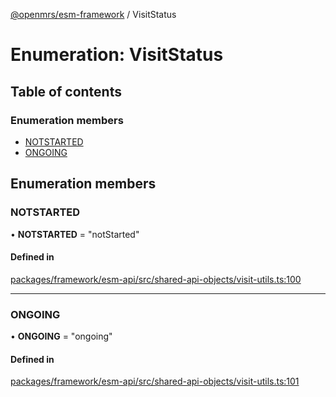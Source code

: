 [@openmrs/esm-framework](../API.md) / VisitStatus

# Enumeration: VisitStatus

## Table of contents

### Enumeration members

- [NOTSTARTED](visitstatus.md#notstarted)
- [ONGOING](visitstatus.md#ongoing)

## Enumeration members

### NOTSTARTED

• **NOTSTARTED** = "notStarted"

#### Defined in

[packages/framework/esm-api/src/shared-api-objects/visit-utils.ts:100](https://github.com/openmrs/openmrs-esm-core/blob/master/packages/framework/esm-api/src/shared-api-objects/visit-utils.ts#L100)

___

### ONGOING

• **ONGOING** = "ongoing"

#### Defined in

[packages/framework/esm-api/src/shared-api-objects/visit-utils.ts:101](https://github.com/openmrs/openmrs-esm-core/blob/master/packages/framework/esm-api/src/shared-api-objects/visit-utils.ts#L101)

